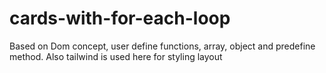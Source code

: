# cards-with-for-each-loop
Based on Dom concept, user define functions, array, object and predefine method. Also tailwind is used here for styling layout
